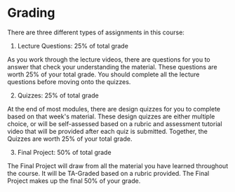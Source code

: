 # Grading

There are three different types of assignments in this course:

1. Lecture Questions: 25% of total grade

As you work through the lecture videos, there are questions for you to answer that check your understanding the material. These questions are worth 25% of your total grade. You should complete all the lecture questions before moving onto the quizzes.

2. Quizzes: 25% of total grade

At the end of most modules, there are design quizzes for you to complete based on that week's material. These design quizzes are either multiple choice, or will be self-assessed based on a rubric and assessment tutorial video that will be provided after each quiz is submitted. Together, the Quizzes are worth 25% of your total grade.

3. Final Project: 50% of total grade

The Final Project will draw from all the material you have learned throughout the course. It will be TA-Graded based on a rubric provided. The Final Project makes up the final 50% of your grade.
